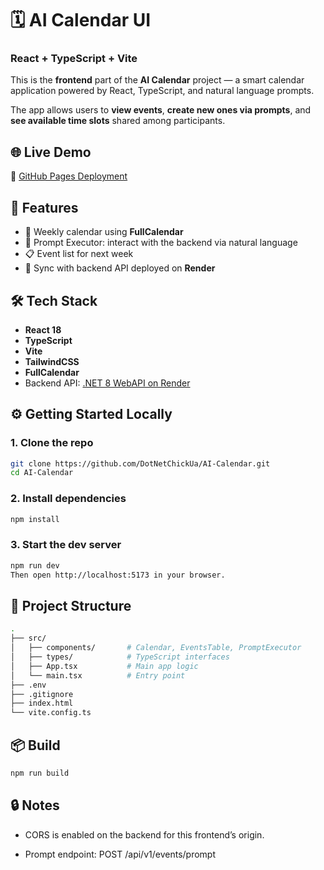 # 🗓️ AI Calendar UI

### React + TypeScript + Vite

This is the **frontend** part of the **AI Calendar** project — a smart calendar application powered by React, TypeScript, and natural language prompts.

The app allows users to **view events**, **create new ones via prompts**, and **see available time slots** shared among participants.


## 🌐 Live Demo

🔗 [GitHub Pages Deployment](https://DotNetChickUa.github.io/AI-Calendar/)


## 🧩 Features

- 📅 Weekly calendar using **FullCalendar**
- 🧠 Prompt Executor: interact with the backend via natural language
- 📋 Event list for next week
- 🔁 Sync with backend API deployed on **Render**


## 🛠 Tech Stack

- **React 18**
- **TypeScript**
- **Vite**
- **TailwindCSS**
- **FullCalendar**
- Backend API: [.NET 8 WebAPI on Render](https://aicalendarbackend.onrender.com)


## ⚙️ Getting Started Locally

### 1. Clone the repo

```bash
git clone https://github.com/DotNetChickUa/AI-Calendar.git
cd AI-Calendar
```

### 2. Install dependencies

```bash
npm install
```

### 3. Start the dev server

```bash
npm run dev
Then open http://localhost:5173 in your browser.
```

## 🧠 Project Structure

```bash
.
├── src/
│   ├── components/       # Calendar, EventsTable, PromptExecutor
│   ├── types/            # TypeScript interfaces
│   ├── App.tsx           # Main app logic
│   └── main.tsx          # Entry point
├── .env
├── .gitignore
├── index.html
└── vite.config.ts
```

## 📦 Build

```bash
npm run build
```

## 🔒 Notes

- CORS is enabled on the backend for this frontend’s origin.

- Prompt endpoint: POST /api/v1/events/prompt
